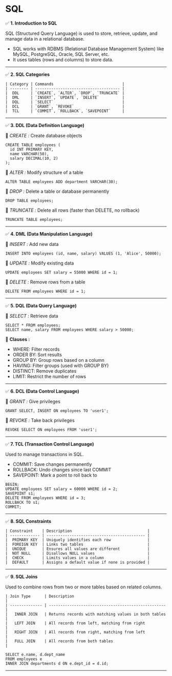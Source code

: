 # SQL

✅ **1. Introduction to SQL**  <br>

SQL (Structured Query Language) is used to store, retrieve, update, and manage data in a relational database. <br>
 - SQL works with RDBMS (Relational Database Management System) like MySQL, PostgreSQL, Oracle, SQL Server, etc. <br>
 - It uses tables (rows and columns) to store data. <br>

<hr>

✅ **2. SQL Categories** <br>

```ssh
| Category | Commands                              |
| -------- | ------------------------------------- |
|  DDL     | `CREATE`, `ALTER`, `DROP`, `TRUNCATE` |
|  DML     | `INSERT`, `UPDATE`, `DELETE`          |
|  DQL     | `SELECT`                              |
|  DCL     | `GRANT`, `REVOKE`                     |
|  TCL     | `COMMIT`, `ROLLBACK`, `SAVEPOINT`     |

```

<hr>

✅ **3. DDL (Data Definition Language)** <br>

🔹 *CREATE :* Create database objects <br>
```ssh
CREATE TABLE employees (
  id INT PRIMARY KEY,
  name VARCHAR(50),
  salary DECIMAL(10, 2)
);
```

🔹 *ALTER :* Modify structure of a table <br>
```ssh
ALTER TABLE employees ADD department VARCHAR(30);
```

🔹 *DROP :* Delete a table or database permanently <br>
```ssh
DROP TABLE employees;
```

🔹 *TRUNCATE :* Delete all rows (faster than DELETE, no rollback) <br>
```ssh
TRUNCATE TABLE employees;
```

<hr>

✅ **4. DML (Data Manipulation Language)**  <br>

🔹 *INSERT :* Add new data
```ssh
INSERT INTO employees (id, name, salary) VALUES (1, 'Alice', 50000);
```

🔹 *UPDATE :* Modify existing data
```ssh
UPDATE employees SET salary = 55000 WHERE id = 1;
```

🔹 *DELETE :* Remove rows from a table
```ssh
DELETE FROM employees WHERE id = 1;
```

<hr>

✅ **5. DQL (Data Query Language)** <br>

🔹 *SELECT :* Retrieve data
```ssh
SELECT * FROM employees;
SELECT name, salary FROM employees WHERE salary > 50000;
```

🔸 **Clauses :**  <br>
 - WHERE: Filter records  <br>
 - ORDER BY: Sort results  <br>
 - GROUP BY: Group rows based on a column  <br>
 - HAVING: Filter groups (used with GROUP BY)  <br>
 - DISTINCT: Remove duplicates  <br>
 - LIMIT: Restrict the number of rows  <br>

<hr>

✅ **6. DCL (Data Control Language)** 

🔹 *GRANT :* Give privileges
```ssh
GRANT SELECT, INSERT ON employees TO 'user1';
```

🔹 *REVOKE :* Take back privileges
```ssh
REVOKE SELECT ON employees FROM 'user1';
```

<hr>

✅ **7. TCL (Transaction Control Language)**

Used to manage transactions in SQL. <br>
 - COMMIT: Save changes permanently  <br>
 - ROLLBACK: Undo changes since last COMMIT  <br>
 - SAVEPOINT: Mark a point to roll back to  <br>

```ssh
BEGIN;
UPDATE employees SET salary = 60000 WHERE id = 2;
SAVEPOINT s1;
DELETE FROM employees WHERE id = 3;
ROLLBACK TO s1;
COMMIT;
```

<hr>

✅ **8. SQL Constraints**

```ssh
| Constraint    | Description                                 |
| ------------- | ------------------------------------------- |
|  PRIMARY KEY  | Uniquely identifies each row                |
|  FOREIGN KEY  | Links two tables                            |
|  UNIQUE       | Ensures all values are different            |
|  NOT NULL     | Disallows NULL values                       |
|  CHECK        | Limits values in a column                   |
|  DEFAULT      | Assigns a default value if none is provided |
```

<hr>

✅ **9. SQL Joins**

Used to combine rows from two or more tables based on related columns. <br>

```ssh
| Join Type      | Description                                         |
| -------------- | --------------------------------------------------- |
|   INNER JOIN   | Returns records with matching values in both tables |
|   LEFT JOIN    | All records from left, matching from right          |
|   RIGHT JOIN   | All records from right, matching from left          |
|   FULL JOIN    | All records from both tables                        |
```

```ssh
SELECT e.name, d.dept_name 
FROM employees e
INNER JOIN departments d ON e.dept_id = d.id;
```

<hr>
